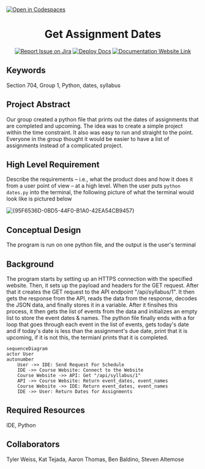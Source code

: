 [![Open in Codespaces](https://classroom.github.com/assets/launch-codespace-f4981d0f882b2a3f0472912d15f9806d57e124e0fc890972558857b51b24a6f9.svg)](https://classroom.github.com/open-in-codespaces?assignment_repo_id=9890122)
<div align="center">

# Get Assignment Dates
[![Report Issue on Jira](https://img.shields.io/badge/Report%20Issues-Jira-0052CC?style=flat&logo=jira-software)](https://temple-cis-projects-in-cs.atlassian.net/jira/software/c/projects/DT/issues)
[![Deploy Docs](https://github.com/ApplebaumIan/tu-cis-4398-docs-template/actions/workflows/deploy.yml/badge.svg)](https://github.com/ApplebaumIan/tu-cis-4398-docs-template/actions/workflows/deploy.yml)
[![Documentation Website Link](https://img.shields.io/badge/-Documentation%20Website-brightgreen)](https://applebaumian.github.io/tu-cis-4398-docs-template/)


</div>


## Keywords

Section 704, Group 1, Python, dates, syllabus

## Project Abstract

Our group created a python file that prints out the dates of assignments that are completed and upcoming. The idea was to create a simple project within the time constraint. It also was easy to run and straight to the point. Everyone in the group thought it would be easier to have a list of assignments instead of a complicated project.

## High Level Requirement

Describe the requirements – i.e., what the product does and how it does it from a user point of view – at a high level.
When the user puts ```python dates.py``` into the terminal, the following picture of what the terminal would look like is pictured below

![{95F6536D-0BD5-44F0-B1A0-42EA54CB9457}](https://user-images.githubusercontent.com/58699300/214953218-33252bea-22b9-4788-9660-8ca89657b817.png)


## Conceptual Design

The program is run on one python file, and the output is the user's terminal 

## Background
The program starts by setting up an HTTPS connection with the specified website. Then, it sets up the payload and headers for the GET request. After that it creates the GET request to the API endpoint "/api/syllabus/1". It then gets the response from the API, reads the data from the response, decodes the JSON data, and finally stores it in a variable. After it finsihes this process, it then gets the list of events from the data and initializes an empty list to store the event dates & names. The python file finally ends with a for loop that goes through each event in the list of events, gets today's date and if today's date is less than the assignment's due date, print that it is upcoming, if it is not this, the termianl prints that it is completed.

```mermaid
sequenceDiagram
actor User
autonumber
    User ->> IDE: Send Request For Schedule
    IDE ->> Course Website: Connect to the Website
    Course Website ->> API: Get "/api/syllabus/1"
    API ->> Course Website: Return event_dates, event_names
    Course Website ->> IDE: Return event_dates, event_names
    IDE ->> User: Return Dates for Assignments
```

## Required Resources

IDE, Python

## Collaborators

Tyler Weiss, Kat Tejada, Aaron Thomas, Ben Baldino, Steven Altemose
